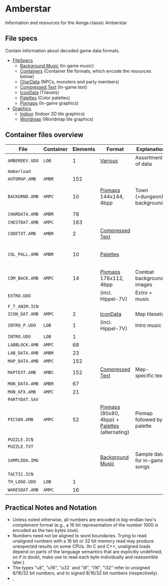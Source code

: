# Amberstar

Information and resources for the Amiga classic Amberstar

## File specs

Contain information about decoded game data formats.

- [FileSpecs](FileSpecs/)
  - [Background Music](FileSpecs/Hippel-CoSo.md) (In-game music)
  - [Containers](FileSpecs/Containers.md) (Container file formats, which encode the resources below)
  - [CharData](FileSpecs/CharData.md) (NPCs, monsters and party members)
  - [Compressed Text](FileSpecs/CompressedText.md) (In-game text)
  - [IconData](FileSpecs/IconData.md) (Tilesets)
  - [Palettes](FileSpecs/Palettes.md) (Color palettes)
  - [Pixmaps](FileSpecs/Pixmaps.md) (In-game graphics)
- [Graphics](Graphics/)
  - [Indoor](Graphics/Indoor/) (Indoor 2D tile graphics)
  - [Worldmap](Graphics/Worldmap/) (Worldmap tile graphics)

## Container files overview

| File           | Container | Elements | Format                                                                                          | Explanation                   | Decoded                          |
|----------------|-----------|----------|-------------------------------------------------------------------------------------------------|-------------------------------|----------------------------------|
| `AMBERDEV.UDO` | `LOB`     | 1        | [Various](FileSpecs/Amberdev.md)                                                                | Assortment of data            | only very partially              |
| `Amberload`    |           |          |                                                                                                 |                               |                                  |
| `AUTOMAP.AMB`  | `AMBR`    | 152      |                                                                                                 |                               |                                  |
| `BACKGRND.AMB` | `AMPC`    | 10       | [Pixmaps](FileSpecs/Pixmaps.md) 144x144, 4bpp                                                   | Town (+dungeon) backgrounds   | only partially, palettes missing |
| `CHARDATA.AMB` | `AMBR`    | 78       |                                                                                                 |                               |                                  |
| `CHESTDAT.AMB` | `AMPC`    | 163      |                                                                                                 |                               |                                  |
| `CODETXT.AMB`  | `AMBR`    | 2        | [Compressed Text](FileSpecs/CompressedText.md)                                                  |                               | yes                              |
| `COL_PALL.AMB` | `AMBR`    | 10       | [Palettes](FileSpecs/Palettes.md)                                                               |                               | for all intents and purposes     |
| `COM_BACK.AMB` | `AMPC`    | 14       | [Pixmaps](FileSpecs/Pixmaps.md)  176x112, 4bpp                                                  | Combat background images      | Missing palettes                 |
| `EXTRO.UDO`    |           |          | (incl. Hippel-7V)                                                                               | Extro + music                 |                                  |
| `F_T_ANIM.ICN` |           |          |                                                                                                 |                               |                                  |
| `ICON_DAT.AMB` | `AMPC`    | 2        | [IconData](FileSpecs/IconData.md)                                                               | Map tilesets                  | mostly                           |
| `INTRO_P.UDO`  | `LOB`     | 1        | (incl. Hippel-7V)                                                                               | Intro music                   |                                  |
| `INTRO.UDO`    | `LOB`     | 1        |                                                                                                 |                               |                                  |
| `LABBLOCK.AMB` | `AMPC`    | 68       |                                                                                                 |                               |                                  |
| `LAB_DATA.AMB` | `AMBR`    | 23       |                                                                                                 |                               |                                  |
| `MAP_DATA.AMB` | `AMPC`    | 152      |                                                                                                 |                               |                                  |
| `MAPTEXT.AMB`  | `AMBC`    | 152      | [Compressed Text](FileSpecs/CompressedText.md)                                                  | Map-specific text             | yes                              |
| `MON_DATA.AMB` | `AMBR`    | 67       |                                                                                                 |                               |                                  |
| `MON_GFX.AMB`  | `AMPC`    | 21       |                                                                                                 |                               |                                  |
| `PARTYDAT.SAV` |           |          |                                                                                                 |                               |                                  |
| `PICS80.AMB`   | `AMPC`    | 52       | [Pixmaps](FileSpecs/Pixmaps.md) (80x80, 4bpp) + [Palettes](FileSpecs/Palettes.md) (alternating) | Pixmap followed by palette    | Some palettes are off            |
| `PUZZLE.ICN`   |           |          |                                                                                                 |                               |                                  |
| `PUZZLE.TXT`   |           |          |                                                                                                 |                               |                                  |
| `SAMPLEDA.IMG` |           |          | [Background Music](FileSpecs/Hippel-CoSo.md)                                                    | Sample data for in-game songs | yes                              |
| `TACTIC.ICN`   |           |          |                                                                                                 |                               |                                  |
| `TH_LOGO.UDO`  | `LOB`     | 1        |                                                                                                 |                               |                                  |
| `WARESDAT.AMB` | `AMPC`    | 16       |                                                                                                 |                               |                                  |

## Practical Notes and Notation

- Unless noted otherwise, all numbers are encoded in big-endian two's complement format (e.g., a 16 bit representation of the number 1000 is encoded as the two bytes `03e8`).
- Numbers need not be aligned to word boundaries. Trying to read unaligned numbers with a 16 bit or 32 bit memory read may produce unexpected results on some CPUs. (In C and C++, unaligned loads depend on parts of the language semantics that are explicitly undefined, so if in doubt, make use to read each byte individually and reassemble later.)
- The types "u8", "u16", "u32` and "i8", "i16", "i32" refer to unsigned 8/16/32 bit numbers, and to signed 8/16/32 bit numbers (respectively).
- , 
